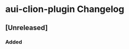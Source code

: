 <!-- Keep a Changelog guide -> https://keepachangelog.com -->

# aui-clion-plugin Changelog

## [Unreleased]
### Added
